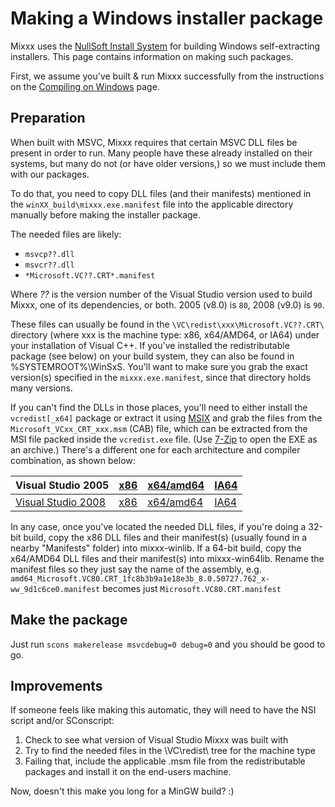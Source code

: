 # Making a Windows installer package

Mixxx uses the [NullSoft Install System](http://nsis.sourceforge.net/)
for building Windows self-extracting installers. This page contains
information on making such packages.

First, we assume you've built & run Mixxx successfully from the
instructions on the [Compiling on Windows](Compiling%20on%20Windows)
page.

## Preparation

When built with MSVC, Mixxx requires that certain MSVC DLL files be
present in order to run. Many people have these already installed on
their systems, but many do not (or have older versions,) so we must
include them with our packages.

To do that, you need to copy DLL files (and their manifests) mentioned
in the `winXX_build\mixxx.exe.manifest` file into the applicable
directory manually before making the installer package.

The needed files are likely:

  - `msvcp??.dll`
  - `msvcr??.dll`
  - `*Microsoft.VC??.CRT*.manifest`

Where *??* is the version number of the Visual Studio version used to
build Mixxx, one of its dependencies, or both. 2005 (v8.0) is `80`, 2008
(v9.0) is `90`.

These files can usually be found in the
`\VC\redist\xxx\Microsoft.VC??.CRT\` directory (where xxx is the machine
type: x86, x64/AMD64, or IA64) under your installation of Visual C++. If
you've installed the redistributable package (see below) on your build
system, they can also be found in %SYSTEMROOT%\\WinSxS. You'll want to
make sure you grab the exact version(s) specified in the
`mixxx.exe.manifest`, since that directory holds many versions.

If you can't find the DLLs in those places, you'll need to either
install the `vcredist[_x64]` package or extract it using
[MSIX](http://blogs.msdn.com/heaths/archive/2006/04/07/571138.aspx) and
grab the files from the `Microsoft_VCxx_CRT_xxx.msm` (CAB) file, which
can be extracted from the MSI file packed inside the `vcredist.exe`
file. (Use [7-Zip](http://www.7-zip.org/) to open the EXE as an
archive.) There's a different one for each architecture and compiler
combination, as shown below:

| Visual Studio 2005                                                                                                                 | [x86](http://www.microsoft.com/downloads/details.aspx?displaylang=en&FamilyID=200b2fd9-ae1a-4a14-984d-389c36f85647) | [x64/amd64](http://www.microsoft.com/downloads/details.aspx?displaylang=en&FamilyID=eb4ebe2d-33c0-4a47-9dd4-b9a6d7bd44da) | [IA64](http://www.microsoft.com/downloads/details.aspx?displaylang=en&FamilyID=747aad7c-5d6b-4432-8186-85df93dd51a9) |
| ---------------------------------------------------------------------------------------------------------------------------------- | ------------------------------------------------------------------------------------------------------------------- | ------------------------------------------------------------------------------------------------------------------------- | -------------------------------------------------------------------------------------------------------------------- |
| [Visual Studio 2008](http://www.microsoft.com/downloads/details.aspx?displaylang=en&FamilyID=f3fbb04e-92c2-4701-b4ba-92e26e408569) | [x86](http://www.microsoft.com/downloads/details.aspx?displaylang=en&FamilyID=a5c84275-3b97-4ab7-a40d-3802b2af5fc2) | [x64/amd64](http://www.microsoft.com/downloads/details.aspx?displaylang=en&FamilyID=ba9257ca-337f-4b40-8c14-157cfdffee4e) | [IA64](http://www.microsoft.com/downloads/details.aspx?displaylang=en&FamilyID=dcc211e6-ab82-41d6-8dec-c79937393fe8) |

In any case, once you've located the needed DLL files, if you're doing a
32-bit build, copy the x86 DLL files and their manifest(s) (usually
found in a nearby "Manifests" folder) into mixxx-winlib. If a 64-bit
build, copy the x64/AMD64 DLL files and their manifest(s) into
mixxx-win64lib. Rename the manifest files so they just say the name of
the assembly, e.g.
`amd64_Microsoft.VC80.CRT_1fc8b3b9a1e18e3b_8.0.50727.762_x-ww_9d1c6ce0.manifest`
becomes just `Microsoft.VC80.CRT.manifest`

## Make the package

Just run `scons makerelease msvcdebug=0 debug=0` and you should be good
to go.

## Improvements

If someone feels like making this automatic, they will need to have the
NSI script and/or SConscript:

1.  Check to see what version of Visual Studio Mixxx was built with
2.  Try to find the needed files in the \\VC\\redist\\ tree for the
    machine type
3.  Failing that, include the applicable .msm file from the
    redistributable packages and install it on the end-users machine.

Now, doesn't this make you long for a MinGW build? :)
